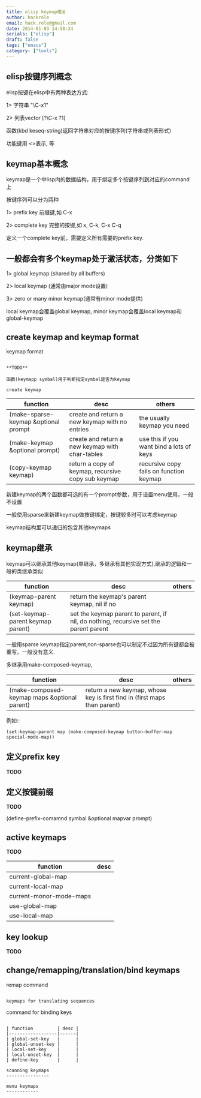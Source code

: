 ```yaml
---
title: elisp keymap相关
author: hackrole
email: hack.role@gmail.com
date: 2014-01-03 14:58:24
serials: ["elisp"]
draft: false
tags: ["emacs"]
category: ["tools"]
---
```





elisp按键序列概念
-----------------

elisp按键在elisp中有两种表达方式:

1> 字符串 "\C-x1"

2> 列表vector [?\C-x ?1]

函数(kbd keseq-string)返回字符串对应的按键序列(字符串或列表形式)

功能键用 <>表示, <RET> <SPC> <F1>等

keymap基本概念
--------------

keymap是一个中lisp内的数据结构，用于绑定多个按键序列到对应的command上

按键序列可以分为两种

1> prefix key 前缀键,如 C-x

2> complete key 完整的按键,如 x, C-k, C-x C-q

定义一个complete key前，需要定义所有需要的prefix key.

一般都会有多个keymap处于激活状态，分类如下
------------------------------------------

1> global keymap (shared by all buffers)

2> local keymap (通常由major mode设置)

3> zero or many minor keymap(通常有minor mode提供)

local keymap会覆盖global keymap, minor keymap会覆盖local keymap和global-keymap

create keymap and keymap format
-------------------------------

keymap format
~~~~~~~~~~~~~

**TODO**

函数(keymapp symbal)用于判断指定symbal是否为keymap

create keymap
~~~~~~~~~~~~~

| function                             | desc                                               | others                                   |
|--------------------------------------|----------------------------------------------------|------------------------------------------|
| (make-sparse-keymap &optional prompt | create and return a new keymap with no entries     | the usually keymap you need              |
| (make-keymap &optional prompt)       | create and return a new keymap with char-tables    | use this if you want bind a lots of keys |
| (copy-keymap keymap)                 | return a copy of keymap, recursive copy sub keymap | recursive copy fails on function keymap  |

新建keymap的两个函数都可选的有一个prompt参数，用于设置menu使用，一般不设置

一般使用sparse来新建keymap做按键绑定，按键较多时可以考虑keymap

keymap结构里可以递归的包含其他keymaps

keymap继承
----------

keymap可以继承其他keymap(单继承，多继承有其他实现方式),继承的逻辑和一般的类继承类似

| function                          | desc                                                                                 | others |
|-----------------------------------|--------------------------------------------------------------------------------------|--------|
| (keymap-parent keymap)            | return the keymap's parent keymap, nil if no                                         |        |
| (set-keymap-parent keymap parent) | set the keymap parent to parent, if nil, do nothing, recursive set the parent parent |        |

一般用sparse keymap指定parent,non-sparse也可以制定不过因为所有键都会被重写，一般没有意义.

多继承用make-composed-keymap,

| function                                     | desc                                                                     | others |
|----------------------------------------------|--------------------------------------------------------------------------|--------|
| (make-composed-keymap maps &optional parent) | return a new keymap, whose key is first find in (first maps then parent) |        |

例如::

    (set-keymap-parent map (make-composed-keymap button-buffer-map special-mode-map))

定义prefix key
--------------

**TODO**


定义按键前缀
------------

**TODO**

(define-prefix-comamnd symbal &optional mapvar prompt)


active keymaps
--------------

**TODO**

| function                | desc |
|-------------------------|------|
| current-global-map      |      |
| current-local-map       |      |
| current-monor-mode-maps |      |
| use-global-map          |      |
| use-local-map           |      |

key lookup
----------

**TODO**

change/remapping/translation/bind keymaps
-----------------------------------------

remap command
~~~~~~~~~~~~~

keymaps for translating sequences
~~~~~~~~~~~~~~~~~~~~~~~~~~~~~~~~~

command for binding keys
~~~~~~~~~~~~~~~~~~~~~~~~

| function         | desc |
|------------------|------|
| global-set-key   |      |
| global-unset-key |      |
| local-set-key    |      |
| local-unset-key  |      |
| define-key       |      |

scanning keymaps
----------------

menu keymaps
------------
